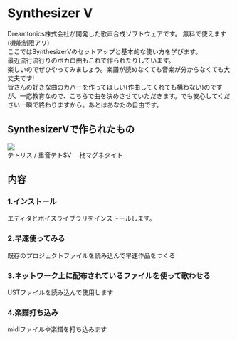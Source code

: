 # Synthesizer V
Dreamtonics株式会社が開発した歌声合成ソフトウェアです。
無料で使えます(機能制限アリ)  
ここではSynthesizerVのセットアップと基本的な使い方を学びます。  
最近流行流行りのボカロ曲もこれで作られたりしています。  
楽しいのでぜひやってみましょう。楽譜が読めなくても音楽が分からなくても大丈夫です!  
皆さんの好きな曲のカバーを作ってほしい(作曲してくれても構わない)のですが、一応教育なので、こちらで曲を決めさせていただきます。でも安心してください一瞬で終わりますから。あとはあなたの自由です。

## SynthesizerVで作られたもの
[![](https://img.youtube.com/vi/Soy4jGPHr3g/0.jpg)](https://www.youtube.com/watch?v=Soy4jGPHr3g)  
テトリス / 重音テトSV　
柊マグネタイト



## 内容
### 1.インストール
エディタとボイスライブラリをインストールします。
### 2.早速使ってみる
既存のプロジェクトファイルを読み込んで早速作品をつくる
### 3.ネットワーク上に配布されているファイルを使って歌わせる
USTファイルを読み込んで使用します
### 4.楽譜打ち込み
midiファイルや楽譜を打ち込みます
